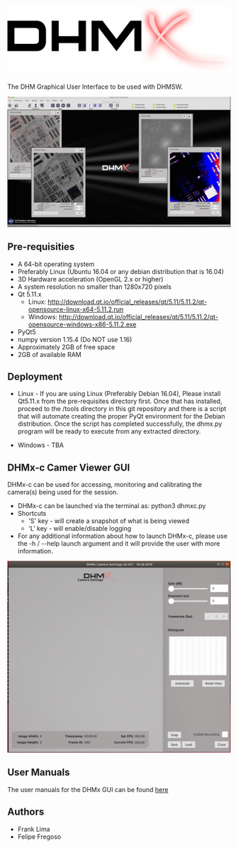 # ![DHMx](./dhmx_logo_sm.png)
The DHM Graphical User Interface to be used with DHMSW.

![DHMx GUI](doc/DHMx_Screenshot_large.png)

## Pre-requisities
* A 64-bit operating system
* Preferably Linux (Ubuntu 16.04 or any debian distribution that is 16.04)
* 3D Hardware acceleration (OpenGL 2.x or higher)
* A system resolution no smaller than 1280x720 pixels
* Qt 5.11.x
  - Linux: http://download.qt.io/official_releases/qt/5.11/5.11.2/qt-opensource-linux-x64-5.11.2.run
  - Windows: http://download.qt.io/official_releases/qt/5.11/5.11.2/qt-opensource-windows-x86-5.11.2.exe
* PyQt5
* numpy version 1.15.4 (Do NOT use 1.16)
* Approximately 2GB of free space
* 2GB of available RAM


## Deployment
* Linux - If you are using Linux (Preferably Debian 16.04), Please install Qt5.11.x from the pre-requisites directory first.  Once that has installed, proceed to the /tools directory in this git repository and there is a script that will automate creating the proper PyQt environment for the Debian distribution. Once the script has completed successfully, the dhmx.py program will be ready to execute from any extracted directory.

* Windows - TBA

## DHMx-c Camer Viewer GUI
DHMx-c can be used for accessing, monitoring and calibrating the camera(s) being used for the session.
* DHMx-c can be launched via the terminal as: python3 dhmxc.py
* Shortcuts
  - 'S' key - will create a snapshot of what is being viewed
  - 'L' key - will enable/disable logging
* For any additional information about how to launch DHMx-c, please use the -h / --help launch argument and it will provide the user with more information.

![DHMx-C](doc/DHMx_C_screenshot.png)

## User Manuals
The user manuals for the DHMx GUI can be found [here](usermanual/USERMANUAL.md)

## Authors
* Frank Lima
* Felipe Fregoso
